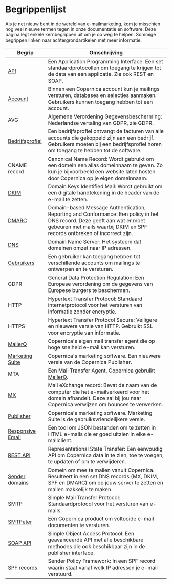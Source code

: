 # Begrippenlijst 

Als je net nieuw bent in de wereld van e-mailmarketing, kom je misschien 
nog veel nieuwe termen tegen in onze documentatie en software. Deze pagina 
legt enkele kernbegrippen uit om je op weg te helpen. Sommige begrippen 
linken naar achtergrondartikelen met meer informatie.


| Begrip                                               | Omschrijving                                                                                                                                                                                         |
|------------------------------------------------------|------------------------------------------------------------------------------------------------------------------------------------------------------------------------------------------------------|
| [API](./apis)                                        | Een Application Programming Interface: Een set standaardprotocollen om toegang te krijgen tot de data van een applicatie. Zie ook REST en SOAP.                                                      |
| [Account](./accounts-and-users)                      | Binnen een Copernica account kun je mailings versturen, databases en selecties aanmaken. Gebruikers kunnen toegang hebben tot een account.                                                           |
| AVG                                                  | Algemene Verordening Gegevensbescherming: Nederlandse vertaling van GDPR, zie GDPR.                                                                                                                  |
| [Bedrijfsprofiel](./accounts-and-users)              | Een bedrijfsprofiel ontvangt de facturen van alle accounts die gekoppeld zijn aan een bedrijf. Gebruikers moeten bij een bedrijfsprofiel horen om toegang te hebben tot de software.                 |
| CNAME record                                         | Canonical Name Record: Wordt gebruikt om een domein een alias domeinnaam te geven. Zo kun je bijvoorbeeld een website laten hosten door Copernica op je eigen domeinnaam.                            |
| [DKIM](./dkim)                                       | Domain Keys Identified Mail: Wordt gebruikt om een digitale handtekening in de header van de e-mail te zetten.                                                                                        |
| [DMARC](./dmarc)                                     | Domain-based Message Authentication, Reporting and Conformance: Een policy in het DNS record. Deze geeft aan wat er moet gebeuren met mails waarbij DKIM en SPF records ontbreken of incorrect zijn. |
| [DNS](./dns)                                         | Domain Name Server: Het systeem dat domeinen omzet naar IP adressen.                                                                                                                                 |
| [Gebruikers](./accounts-and-users)                   | Een gebruiker kan toegang hebben tot verschillende accounts om mailings te ontwerpen en te versturen.                                                                                                |
| GDPR                                                 | General Data Protection Regulation: Een Europese verordening om de gegevens van Europese burgers te beschermen.                                                                                      |
| HTTP                                                 | Hypertext Transfer Protocol: Standaard internetprotocol voor het versturen van informatie zonder encryptie.                                                                                          |
| HTTPS                                                | Hypertext Transfer Protocol Secure: Veiligere en nieuwere versie van HTTP. Gebruikt SSL voor encryptie van informatie.                                                                               |
| [MailerQ](https://www.mailerq.com/)                  | Copernica's eigen mail transfer agent die op hoge snelheid e-mail kan versturen.                                                                                                                      |
| [Marketing Suite](https://ms.copernica.com/)         | Copernica's marketing software. Een nieuwere versie van de Copernica Publisher.                                                                                                                      |
| MTA                                                  | Een Mail Transfer Agent, Copernica gebruikt  [MailerQ](www.mailerq.com).                                                                                                                             |
| [MX](./mx)                                           | Mail eXchange record: Bevat de naam van de computer die het e-mailverkeerd voor het domein afhandelt. Deze zal bij jou naar Copernica verwijzen om bounces te verwerken.                             |
| [Publisher](https://publisher.copernica.com/)        | Copernica's marketing software. Marketing Suite is de gebruiksvriendelijkere versie.                                                                                                                 |
| [Responsive Email](https://www.responsiveemail.com/) | Een tool om JSON bestanden om te zetten in HTML e-mails die er goed uitzien in elke e-mailclient.                                                                                                     |
| [REST API](./restv2/rest-api.md)                     | Representational State Transfer: Een eenvoudig API om Copernica data in te zien, toe te voegen, te updaten of om te verwijderen.                                                                     |
| [Sender domains](./sender-domains)                   | Domein om mee te mailen vanuit Copernica. Resulteert in een set DNS records (MX, DKIM, SPF en DMARC) om op jouw server te zetten en mailen makkelijk te maken.                                       |
| SMTP                                                 | Simple Mail Transfer Protocol: Standaardprotocol voor het versturen van e-mails.                                                                                                                     |
| [SMTPeter](https://www.smtpeter.com/)                | Een Copernica product om voltooide e-mail documenten te versturen.                                                                                                                                    |
| [SOAP API](soap-api-documentation)                   | Simple Object Access Protocol: Een geavanceerde API met alle beschikbare methodes die ook beschikbaar zijn in de publisher interface.                                                                |
| [SPF records](./spf)                                 | Sender Policy Framework: In een SPF record waarin staat vanaf welk IP adressen je e-mail verstuurd.                                                                                                  |

